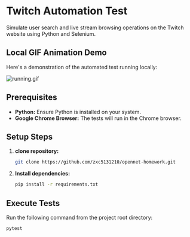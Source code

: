 # Twitch Automation Test

Simulate user search and live stream browsing operations on the Twitch website using Python and Selenium.

## Local GIF Animation Demo

Here's a demonstration of the automated test running locally:

![running.gif](running.gif)


## Prerequisites

* **Python:** Ensure Python is installed on your system.
* **Google Chrome Browser:** The tests will run in the Chrome browser.

## Setup Steps

1.  **clone repository:**
    ```bash
    git clone https://github.com/zxc5131210/opennet-homework.git
    ```

2.  **Install dependencies:**
    ```bash
    pip install -r requirements.txt
    ```
## Execute Tests

Run the following command from the project root directory:

```bash
pytest
